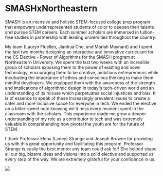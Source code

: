 # SMASHxNortheastern 



SMASH is an intensive and holistic STEM-focused college prep program that empowers underrepresented students of color to deepen their talents and pursue STEM careers. Each summer scholars are immersed in tuition-free studies in partnership with leading universities throughout the country.

My team (Lauryn Fluellen, Jianhua Che, and Mariah Maynard) and I spent the last two months designing an interactive and innovative curriculum for the CS Elective - Power of Algorithms for the SMASH program at Northeastern University. We spent the last two weeks with an incredible group of scholars exposing them to the power of existing and novel technology, encouraging them to be creative, ambitious entrepreneurs while inculcating the importance of ethics and conscious thinking to make them mindful developers. We equipped them with the awareness of the strength and implications of algorithmic design in today's tech-driven world and an understanding of its misuse which perpetuates social injustices and bias. It is of essence to speak of these increasingly prevalent issues to create a safer and more inclusive space for everyone in tech. We ended the elective on a bitter-sweet note knowing we'd miss every moment spent in the classroom with the scholars. This experience made me grow a deeper understanding of my role as a contributor to tech and was extremely valuable in comprehending how pivotal the youth are for the future of STEM.

I thank Professor Elena (Laney) Strange and Joseph Browne for providing us with this great opportunity and facilitating this program. Professor Strange is easily the best mentor any team could ask for! She helped shape all our big, bizarre ideas and visions into a solid elective and supported us every step of the way. We are extremely grateful for your confidence in us.

![](https://github.com/shriyadh/SMASHxNortheastern/blob/main/images/Presentation1.gif)
